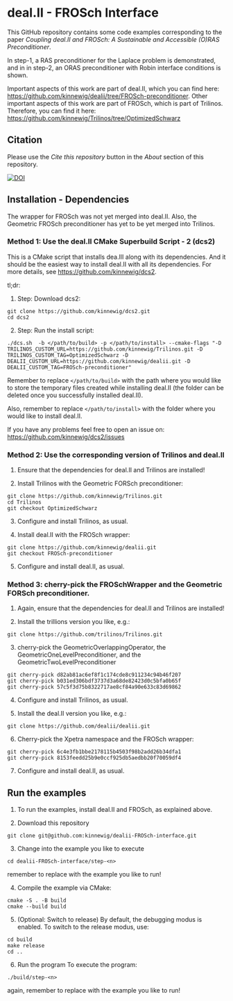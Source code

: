 # deal.II - FROSch Interface

This GitHub repository contains some code examples corresponding to the paper *Coupling deal.II and FROSch: A Sustainable and Accessible
(O)RAS Preconditioner*.

In step-1, a RAS preconditioner for the Laplace problem is demonstrated, and in in step-2, an ORAS preconditioner with Robin interface conditions is shown.

Important aspects of this work are part of deal.II, which you can find here: https://github.com/kinnewig/dealii/tree/FROSch-preconditioner.
Other important aspects of this work are part of FROSch, which is part of Trilinos. Therefore, you can find it here: https://github.com/kinnewig/Trilinos/tree/OptimizedSchwarz

## Citation
Please use the *Cite this repository* button in the *About* section of this repository.

[![DOI](https://zenodo.org/badge/795637427.svg)](https://zenodo.org/doi/10.5281/zenodo.13834404)

## Installation - Dependencies
The wrapper for FROSch was not yet merged into deal.II. Also, the Geometric FROSch preconditioner has yet to be yet merged into Trilinos. 

### Method 1: Use the deal.II CMake Superbuild Script - 2 (dcs2)
This is a CMake script that installs dea.lII along with its dependencies. And it should be the easiest way to install deal.II with all its dependencies. For more details, see https://github.com/kinnewig/dcs2.

tl;dr:
1. Step: Download dcs2:
```
git clone https://github.com/kinnewig/dcs2.git
cd dcs2
```
2. Step: Run the install script:
```
./dcs.sh  -b </path/to/build> -p </path/to/install> --cmake-flags "-D TRILINOS_CUSTOM_URL=https://github.com/kinnewig/Trilinos.git -D TRILINOS_CUSTOM_TAG=OptimizedSchwarz -D DEALII_CUSTOM_URL=https://github.com/kinnewig/dealii.git -D DEALII_CUSTOM_TAG=FROSch-preconditioner"
```

Remember to replace `</path/to/build>` with the path where you would like to store the temporary files created while installing deal.II (the folder can be deleted once you successfully installed deal.II).

Also, remember to replace `</path/to/install>` with the folder where you would like to install deal.II.

If you have any problems feel free to open an issue on: https://github.com/kinnewig/dcs2/issues

### Method 2: Use the corresponding version of Trilinos and deal.II
1. Ensure that the dependencies for deal.II and Trilinos are installed!

2. Install Trilinos with the Geometric FORSch preconditioner:
```
git clone https://github.com/kinnewig/Trilinos.git
cd Trilinos
git checkout OptimizedSchwarz
```

3. Configure and install Trilinos, as usual.

4. Install deal.II with the FROSch wrapper:
```
git clone https://github.com/kinnewig/dealii.git
git checkout FROSch-preconditioner
```

5. Configure and install deal.II, as usual.

### Method 3: cherry-pick the FROSchWrapper and the  Geometric FORSch preconditioner.
1. Again, ensure that the dependencies for deal.II and Trilinos are installed!

2. Install the trillions version you like, e.g.:
```
git clone https://github.com/trilinos/Trilinos.git
```

3. cherry-pick the GeometricOverlappingOperator, the GeometricOneLevelPreconditioner, and the GeometricTwoLevelPreconditioner
```
git cherry-pick d82ab81ac6ef8f1c174cde8c911234c94b46f207
git cherry-pick b031ed306bdf3737d3a68de82423d0c5bfa0b65f
git cherry-pick 57c5f3d75b8322717ae8cf84a90e633c83d69862
```

4. Configure and install Trilinos, as usual.

5. Install the deal.II version you like, e.g.:
```
git clone https://github.com/dealii/dealii.git
```

6. Cherry-pick the Xpetra namespace and the FROSch wrapper:
```
git cherry-pick 6c4e3fb1bbe2178115b4503f98b2add26b34dfa1
git cherry-pick 8153feedd25b9e0ccf925db5aedbb20f70059df4
```

7. Configure and install deal.II, as usual.

## Run the examples
1. To run the examples, install deal.II and FROSch, as explained above.

2. Download this repository
```
git clone git@github.com:kinnewig/dealii-FROSch-interface.git
```

3. Change into the example you like to execute
```
cd dealii-FROSch-interface/step-<n>
```
remember to replace <n> with the example you like to run!

4. Compile the example via CMake:
```
cmake -S . -B build
cmake --build build
```

5. (Optional: Switch to release)
By default, the debugging modus is enabled. To switch to the release modus, use:
```
cd build
make release
cd ..
```

6. Run the program
To execute the program:
```
./build/step-<n>
```
again, remember to replace <n> with the example you like to run!
